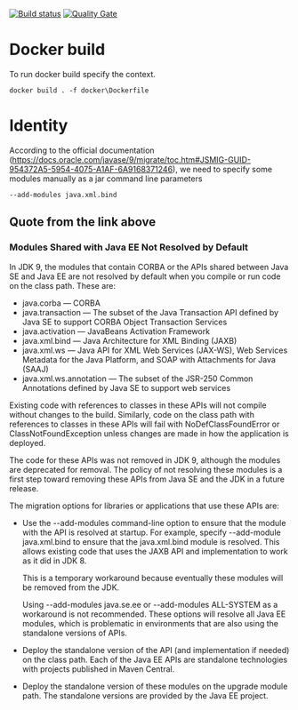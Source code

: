 [![Build status](https://api.travis-ci.org/sflpro/identity.svg?branch=develop)](https://travis-ci.org/sflpro/identity) [![Quality Gate](https://sonarcloud.io/api/badges/gate?key=com.sflpro.identity:identity)](https://sonarcloud.io/dashboard?id=com.sflpro.identity:identity)

# Docker build

To run docker build specify the context.

`docker build . -f docker\Dockerfile`

# Identity

According to the official documentation (https://docs.oracle.com/javase/9/migrate/toc.htm#JSMIG-GUID-954372A5-5954-4075-A1AF-6A9168371246), 
we need to specify some modules manually as a jar command line parameters
 
`--add-modules java.xml.bind` 

## Quote from the link above

### Modules Shared with Java EE Not Resolved by Default
In JDK 9, the modules that contain CORBA or the APIs shared between Java SE and Java EE are not resolved by default when you compile or run code on the class path. These are:

- java.corba — CORBA
- java.transaction — The subset of the Java Transaction API defined by Java SE to support CORBA Object Transaction Services
- java.activation — JavaBeans Activation Framework
- java.xml.bind — Java Architecture for XML Binding (JAXB)
- java.xml.ws — Java API for XML Web Services (JAX-WS), Web Services Metadata for the Java Platform, and SOAP with Attachments for Java (SAAJ)
- java.xml.ws.annotation — The subset of the JSR-250 Common Annotations defined by Java SE to support web services

Existing code with references to classes in these APIs will not compile without changes to the build. Similarly, code on the class path with references to classes in these APIs will fail with NoDefClassFoundError or ClassNotFoundException unless changes are made in how the application is deployed. 

The code for these APIs was not removed in JDK 9, although the modules are deprecated for removal. The policy of not resolving these modules is a first step toward removing these APIs from Java SE and the JDK in a future release.

The migration options for libraries or applications that use these APIs are:

- Use the --add-modules command-line option to ensure that the module with the API is resolved at startup. For example, specify --add-module java.xml.bind to ensure that the java.xml.bind module is resolved. This allows existing code that uses the JAXB API and implementation to work as it did in JDK 8.

  This is a temporary workaround because eventually these modules will be removed from the JDK.

  Using --add-modules java.se.ee or --add-modules ALL-SYSTEM as a workaround is not recommended. These options will resolve all Java EE modules, which is problematic in environments that are also using the standalone versions of APIs.

- Deploy the standalone version of the API (and implementation if needed) on the class path. Each of the Java EE APIs are standalone technologies with projects published in Maven Central.

- Deploy the standalone version of these modules on the upgrade module path. The standalone versions are provided by the Java EE project. 
 
